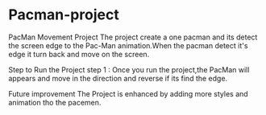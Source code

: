 # Pacman-project

PacMan Movement Project The project create a one pacman and its detect the screen edge to the Pac-Man animation.When the pacman detect it's edge it turn back and move on the screen.

Step to Run the Project step 1 : Once you run the project,the PacMan will appears and move in the direction and reverse if its find the edge.

Future improvement The Project is enhanced by adding more styles and animation tho the pacemen.
